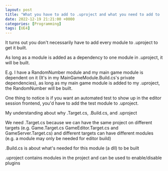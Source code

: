 ```yaml
---
layout: post
title: "What you have to add to .uproject and what you need to add to .Build.cs"
date: 2022-12-19 21:21:00 +0000
categories: [Programming]
tags: [UE4]
---
```


It turns out you don't necessarily have to add every module to .uproject to get it built.

As long as a module is added as a dependency to one module in .uproject, it will be built.

E.g. I have a RandomNumber module and my main game module is dependent on it (It's in my MainGameModule.Build.cs's private dependencies), as long as my main game module is added to my .uproject, the RandomNumber will be built.

One thing to notice is if you want an automated test to show up in the editor session frontend, you'd have to add the test module to .uproject.

My understanding about why .Target.cs, .Build.cs, and .uproject

We need .Target.cs because we can have the same project on different targets (e.g. Game.Target.cs GameEditor.Target.cs and GameServer.Target.cs) and different targets can have different modules (e.g. a module may only be needed for editor build)

.Build.cs is about what's needed for this module (a dll) to be built

.uproject contains modules in the project and can be used to enable/disable plugins